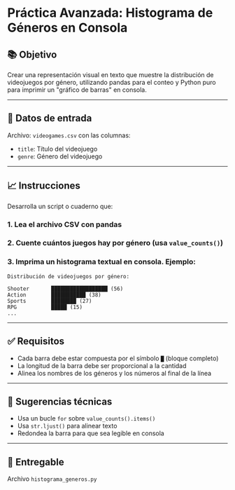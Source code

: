 # Práctica Avanzada: Histograma de Géneros en Consola

## 📚 Objetivo

Crear una representación visual en texto que muestre la distribución de videojuegos por género, utilizando pandas para el conteo y Python puro para imprimir un "gráfico de barras" en consola.

---

## 🔢 Datos de entrada

Archivo: `videogames.csv` con las columnas:

* `title`: Título del videojuego
* `genre`: Género del videojuego

---

## 📈 Instrucciones

Desarrolla un script o cuaderno que:

### 1. Lea el archivo CSV con pandas

### 2. Cuente cuántos juegos hay por género (usa `value_counts()`)

### 3. Imprima un histograma textual en consola. Ejemplo:

```
Distribución de videojuegos por género:

Shooter       ██████████████████ (56)
Action        ███████████ (38)
Sports        ████████ (27)
RPG           █████ (15)
...
```

---

## ✅ Requisitos

* Cada barra debe estar compuesta por el símbolo `█` (bloque completo)
* La longitud de la barra debe ser proporcional a la cantidad
* Alinea los nombres de los géneros y los números al final de la línea

---

## 🔹 Sugerencias técnicas

* Usa un bucle `for` sobre `value_counts().items()`
* Usa `str.ljust()` para alinear texto
* Redondea la barra para que sea legible en consola

---

## 📅 Entregable

Archivo `histograma_generos.py`